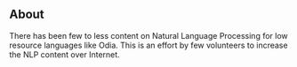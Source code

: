 ## About
There has been few to less content on Natural Language Processing for low resource languages like Odia. This is an effort by few volunteers to increase the NLP content over Internet.
